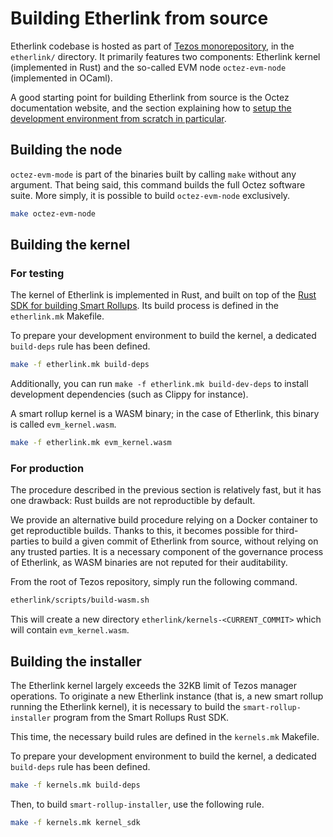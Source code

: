 # Building Etherlink from source

Etherlink codebase is hosted as part of [Tezos
monorepository](https://gitlab.com/tezos/tezos), in the `etherlink/` directory.
It primarily features two components: Etherlink kernel (implemented in Rust)
and the so-called EVM node `octez-evm-node` (implemented in OCaml).

A good starting point for building Etherlink from source is the Octez
documentation website, and the section explaining how to [setup the development
environment from scratch in
particular](https://tezos.gitlab.io/introduction/howtoget.html#compiling-with-make).

## Building the node

`octez-evm-mode` is part of the binaries built by calling `make` without any
argument. That being said, this command builds the full Octez software suite.
More simply, it is possible to build `octez-evm-node` exclusively.

```bash
make octez-evm-node
```

## Building the kernel

### For testing

The kernel of Etherlink is implemented in Rust, and built on top of the [Rust
SDK for building Smart Rollups](https://crates.io/crates/tezos-smart-rollup).
Its build process is defined in the `etherlink.mk` Makefile.

To prepare your development environment to build the kernel, a dedicated 
`build-deps` rule has been defined.

```bash
make -f etherlink.mk build-deps
```

Additionally, you can run `make -f etherlink.mk build-dev-deps` to install
development dependencies (such as Clippy for instance).

A smart rollup kernel is a WASM binary; in the case of Etherlink, this binary
is called `evm_kernel.wasm`.

```bash
make -f etherlink.mk evm_kernel.wasm
```

### For production

The procedure described in the previous section is relatively fast, but it has
one drawback: Rust builds are not reproductible by default.

We provide an alternative build procedure relying on a Docker container to get
reproductible builds. Thanks to this, it becomes possible for third-parties to
build a given commit of Etherlink from source, without relying on any trusted
parties. It is a necessary component of the governance process of Etherlink, as
WASM binaries are not reputed for their auditability.

From the root of Tezos repository, simply run the following command.

```bash
etherlink/scripts/build-wasm.sh
```

This will create a new directory `etherlink/kernels-<CURRENT_COMMIT>` which
will contain `evm_kernel.wasm`.

## Building the installer

The Etherlink kernel largely exceeds the 32KB limit of Tezos manager
operations. To originate a new Etherlink instance (that is, a new smart rollup
running the Etherlink kernel), it is necessary to build the
`smart-rollup-installer` program from the Smart Rollups Rust SDK.

This time, the necessary build rules are defined in the `kernels.mk` Makefile.

To prepare your development environment to build the kernel, a dedicated 
`build-deps` rule has been defined.


```bash
make -f kernels.mk build-deps
```

Then, to build `smart-rollup-installer`, use the following rule.

```bash
make -f kernels.mk kernel_sdk
```
